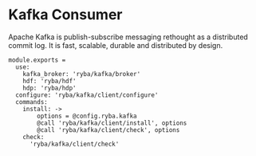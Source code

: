 
# Kafka Consumer

Apache Kafka is publish-subscribe messaging rethought as a distributed commit
log. It is fast, scalable, durable and distributed by design.

    module.exports = 
      use:
        kafka_broker: 'ryba/kafka/broker'
        hdf: 'ryba/hdf'
        hdp: 'ryba/hdp'
      configure: 'ryba/kafka/client/configure'
      commands:
        install: ->
            options = @config.ryba.kafka
            @call 'ryba/kafka/client/install', options
            @call 'ryba/kafka/client/check', options
        check:
          'ryba/kafka/client/check'

